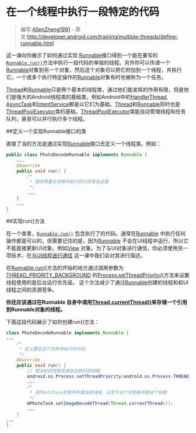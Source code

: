 # 在一个线程中执行一段特定的代码

> 编写:[AllenZheng1991](https://github.com/AllenZheng1991) - 原文:<http://developer.android.com/training/multiple-threads/define-runnable.html>

这一课向你展示了如何通过实现 [Runnable](http://developer.android.com/reference/java/lang/Runnable.html)接口得到一个能在重写的[`Runnable.run()`](http://developer.android.com/reference/java/lang/Runnable.html)方法中执行一段代码的单独的线程。另外你可以传递一个[Runnable](http://developer.android.com/reference/java/lang/Runnable.html)对象到另一个对象，然后这个对象可以把它附加到一个线程，并执行它。一个或多个执行特定操作的[Runnable](http://developer.android.com/reference/java/lang/Runnable.html)对象有时也被称为一个任务。

[Thread](http://developer.android.com/reference/java/lang/Runnable.html)和[Runnable](http://developer.android.com/reference/java/lang/Runnable.html)只是两个基本的线程类，通过他们能发挥的作用有限，但是他们是强大的Android线程类的基础类，例如Android中的[HandlerThread](http://developer.android.com/reference/android/os/HandlerThread.html), [AsyncTask](http://developer.android.com/reference/android/os/AsyncTask.html)和[IntentService](http://developer.android.com/reference/android/app/IntentService.html)都是以它们为基础。[Thread](http://developer.android.com/reference/java/lang/Runnable.html)和[Runnable](http://developer.android.com/reference/java/lang/Runnable.html)同时也是[ThreadPoolExecutor](http://developer.android.com/reference/java/util/concurrent/ThreadPoolExecutor.html)类的基础。[ThreadPoolExecutor](http://developer.android.com/reference/java/util/concurrent/ThreadPoolExecutor.html)类能自动管理线程和任务队列，甚至可以并行执行多个线程。

##定义一个实现Runnable接口的类

直接了当的方法是通过实现[Runnable](http://developer.android.com/reference/java/lang/Runnable.html)接口去定义一个线程类。例如：

```java
public class PhotoDecodeRunnable implements Runnable {
    ...
    @Override
    public void run() {
        /*
         * 把你想要在线程中执行的代码写在这里
         */
        ...
    }
    ...
}
```

##实现run()方法

在一个类里，[`Runnable.run()`](http://developer.android.com/reference/java/lang/Runnable.html)
包含执行了的代码。通常在[Runnable](http://developer.android.com/reference/java/lang/Runnable.html)
中执行任何操作都是可以的，但需要记住的是，因为[Runnable](http://developer.android.com/reference/java/lang/Runnable.html)
不会在UI线程中运行，所以它不能直接更新UI对象，例如[View](http://developer.android.com/reference/android/view/View.html)
对象。为了与UI对象进行通信，你必须使用另一项技术，在[与UI线程进行通信](performance/multi-threads/communicate-ui.html)
这一课中我们会对其进行描述。

在[Runnable.run()](http://developer.android.com/reference/java/lang/Runnable.html#run())方法的开始的地方通过调用参数为[THREAD_PRIORITY_BACKGROUND](http://developer.android.com/reference/android/os/Process.html#THREAD_PRIORITY_BACKGROUND")
的<a href="http://developer.android.com/reference/android/os/Process.html#setThreadPriority(int)" target="_blank">Process.setThreadPriority()</a>方法来设置线程使用的是后台运行优先级。
这个方法减少了通过<a href="http://developer.android.com/reference/java/lang/Runnable.html" target="_blank">Runnable</a>创建的线程和和UI线程之间的资源竞争。

**你还应该通过在Runnable</a>
自身中调用<a href="http://developer.android.com/reference/java/lang/Thread.html#currentThread()">Thread.currentThread()</a>来存储一个引用到Runnable对象的线程。**

下面这段代码展示了如何创建run()方法：

```java
class PhotoDecodeRunnable implements Runnable {
...
    /*
     * 定义要在这个任务中执行的代码
     */
    @Override
    public void run() {
        // 把当前的线程变成后台执行的线程
        android.os.Process.setThreadPriority(android.os.Process.THREAD_PRIORITY_BACKGROUND);
        ...
        /*
         * 在PhotoTask实例中存储当前线程，以至于这个实例能中断这个线程
         */
        mPhotoTask.setImageDecodeThread(Thread.currentThread());
        ...
    }
...
}
```

